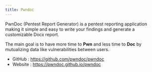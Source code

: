 ```yaml
---
title: Pwndoc
---
```

PwnDoc (Pentest Report Generator) is a pentest reporting application making it simple and easy to write your findings and generate a customizable Docx report.

The main goal is to have more time to **Pwn** and less time to **Doc** by mutualizing data like vulnerabilities between users.

- GitHub : https://github.com/pwndoc/pwndoc
- Website : https://pwndoc.github.io/pwndoc
